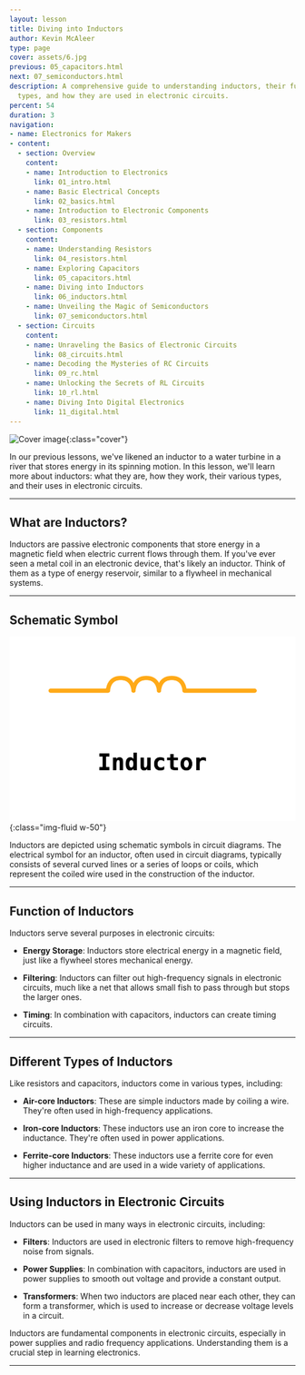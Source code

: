 ```yaml
---
layout: lesson
title: Diving into Inductors
author: Kevin McAleer
type: page
cover: assets/6.jpg
previous: 05_capacitors.html
next: 07_semiconductors.html
description: A comprehensive guide to understanding inductors, their function, different
  types, and how they are used in electronic circuits.
percent: 54
duration: 3
navigation:
- name: Electronics for Makers
- content:
  - section: Overview
    content:
    - name: Introduction to Electronics
      link: 01_intro.html
    - name: Basic Electrical Concepts
      link: 02_basics.html
    - name: Introduction to Electronic Components
      link: 03_resistors.html
  - section: Components
    content:
    - name: Understanding Resistors
      link: 04_resistors.html
    - name: Exploring Capacitors
      link: 05_capacitors.html
    - name: Diving into Inductors
      link: 06_inductors.html
    - name: Unveiling the Magic of Semiconductors
      link: 07_semiconductors.html
  - section: Circuits
    content:
    - name: Unraveling the Basics of Electronic Circuits
      link: 08_circuits.html
    - name: Decoding the Mysteries of RC Circuits
      link: 09_rc.html
    - name: Unlocking the Secrets of RL Circuits
      link: 10_rl.html
    - name: Diving Into Digital Electronics
      link: 11_digital.html
---
```



![Cover image]({{page.cover}}){:class="cover"}

In our previous lessons, we've likened an inductor to a water turbine in a river that stores energy in its spinning motion. In this lesson, we'll learn more about inductors: what they are, how they work, their various types, and their uses in electronic circuits.

---

## What are Inductors?

Inductors are passive electronic components that store energy in a magnetic field when electric current flows through them. If you've ever seen a metal coil in an electronic device, that's likely an inductor. Think of them as a type of energy reservoir, similar to a flywheel in mechanical systems.

---

## Schematic Symbol

![Resistors](assets/inductor_symbol.png){:class="img-fluid w-50"}

Inductors are depicted using schematic symbols in circuit diagrams.  The electrical symbol for an inductor, often used in circuit diagrams, typically consists of several curved lines or a series of loops or coils, which represent the coiled wire used in the construction of the inductor.

---

## Function of Inductors

Inductors serve several purposes in electronic circuits:

- **Energy Storage**: Inductors store electrical energy in a magnetic field, just like a flywheel stores mechanical energy.

- **Filtering**: Inductors can filter out high-frequency signals in electronic circuits, much like a net that allows small fish to pass through but stops the larger ones.

- **Timing**: In combination with capacitors, inductors can create timing circuits.

---

## Different Types of Inductors

Like resistors and capacitors, inductors come in various types, including:

- **Air-core Inductors**: These are simple inductors made by coiling a wire. They're often used in high-frequency applications.

- **Iron-core Inductors**: These inductors use an iron core to increase the inductance. They're often used in power applications.

- **Ferrite-core Inductors**: These inductors use a ferrite core for even higher inductance and are used in a wide variety of applications.

---

## Using Inductors in Electronic Circuits

Inductors can be used in many ways in electronic circuits, including:

- **Filters**: Inductors are used in electronic filters to remove high-frequency noise from signals.

- **Power Supplies**: In combination with capacitors, inductors are used in power supplies to smooth out voltage and provide a constant output.

- **Transformers**: When two inductors are placed near each other, they can form a transformer, which is used to increase or decrease voltage levels in a circuit.

Inductors are fundamental components in electronic circuits, especially in power supplies and radio frequency applications. Understanding them is a crucial step in learning electronics.

---
